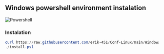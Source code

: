 ## Windows powershell environment instalation
![Powershell](https://user-images.githubusercontent.com/47476901/168474826-8409bd5c-5348-4af0-bbe5-1acdadac468b.PNG)

### Instalation
```powershell
curl https://raw.githubusercontent.com/erik-451/Conf-Linux/main/Windows/install.ps1 > install.ps1
./install.ps1
```

